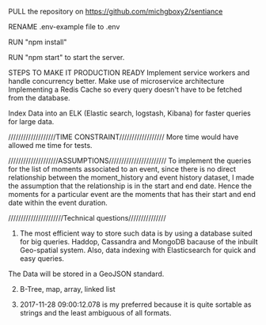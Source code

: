 PULL the repository on https://github.com/michgboxy2/sentiance

RENAME .env-example file to .env

RUN "npm install"

RUN "npm start" to start the server.

STEPS TO MAKE IT PRODUCTION READY
Implement service workers and handle concurrency better.
Make use of microservice architecture
Implementing a Redis Cache so every query doesn't have to be fetched from the database.

Index Data into an ELK (Elastic search, logstash, Kibana) for faster queries for large data.

///////////////////TIME CONSTRAINT//////////////////
More time would have allowed me time for tests.

////////////////////ASSUMPTIONS///////////////////////
To implement the queries for the list of moments associated to an event, since there is no direct relationship between the moment_history and event history dataset, I made the assumption that the relationship is in the start and end date. Hence the moments for a particular event are the moments that has their start and end date within the event duration.

//////////////////////Technical questions///////////////

1. The most efficient way to store such data is by using a database suited for big queries. Haddop, Cassandra and MongoDB bacause of the inbuilt Geo-spatial system. Also, data indexing with Elasticsearch for quick and easy queries.

The Data will be stored in a GeoJSON standard.

2. B-Tree, map, array, linked list

3. 2017-11-28 09:00:12.078 is my preferred because it is quite sortable as strings and the least ambiguous of all formats.
